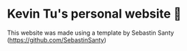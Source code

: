 # Kevin Tu's personal website :microscope:

This website was made using a template by Sebastin Santy (https://github.com/SebastinSanty)




